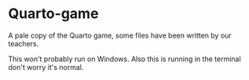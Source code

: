 # Quarto-game
A pale copy of the Quarto game, some files have been written by our teachers.

This won't probably run on Windows.
Also this is running in the terminal don't worry it's normal.
